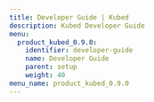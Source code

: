 ```yaml
---
title: Developer Guide | Kubed
description: Kubed Developer Guide
menu:
  product_kubed_0.9.0:
    identifier: developer-guide
    name: Developer Guide
    parent: setup
    weight: 40
menu_name: product_kubed_0.9.0
---
```


